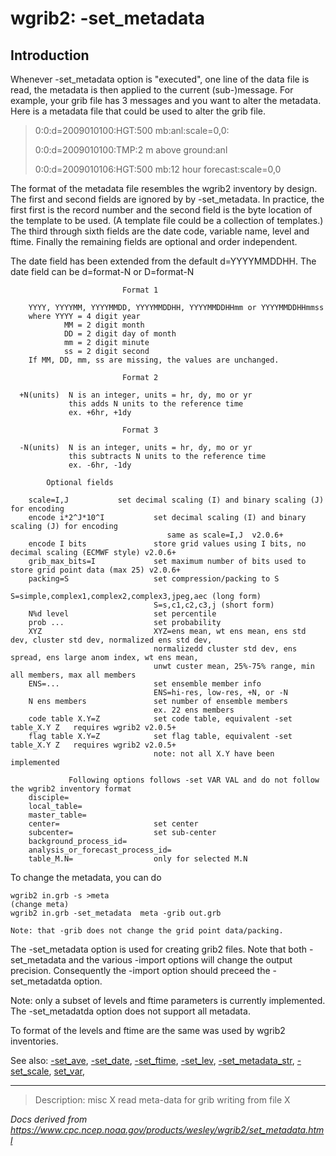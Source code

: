 # wgrib2: -set_metadata

## Introduction

Whenever -set_metadata option is "executed", one
line of the data file is read, the metadata is then applied to the current
(sub-)message. For example, your grib file has 3 messages and you
want to alter the metadata. Here is a metadata file
that could be used to alter the grib file.

> 0:0:d=2009010100:HGT:500 mb:anl:scale=0,0:
>
> 0:0:d=2009010100:TMP:2 m above ground:anl
>
> 0:0:d=2009010106:HGT:500 mb:12 hour forecast:scale=0,0

The format of the metadata file resembles the wgrib2 inventory by design.
The first and second fields are ignored by by -set_metadata.
In practice, the first first is the record number and the second field
is the byte location of the template to be used. (A template file
could be a collection of templates.) The third through sixth fields
are the date code, variable name, level and ftime. Finally the remaining
fields are optional and order independent.

The date field has been extended from the default d=YYYYMMDDHH. The date
field can be d=format-N or D=format-N

```
                         Format 1

    YYYY, YYYYMM, YYYYMMDD, YYYYMMDDHH, YYYYMMDDHHmm or YYYYMMDDHHmmss
    where YYYY = 4 digit year
            MM = 2 digit month
            DD = 2 digit day of month
            mm = 2 digit minute
            ss = 2 digit second
    If MM, DD, mm, ss are missing, the values are unchanged.

                         Format 2

  +N(units)  N is an integer, units = hr, dy, mo or yr
             this adds N units to the reference time
             ex. +6hr, +1dy

                         Format 3

  -N(units)  N is an integer, units = hr, dy, mo or yr
             this subtracts N units to the reference time
             ex. -6hr, -1dy
```

```
		Optional fields

    scale=I,J			set decimal scaling (I) and binary scaling (J) for encoding
    encode i*2^J*10^I           set decimal scaling (I) and binary scaling (J) for encoding
                                   same as scale=I,J  v2.0.6+
    encode I bits               store grid values using I bits, no decimal scaling (ECMWF style) v2.0.6+
    grib_max_bits=I             set maximum number of bits used to store grid point data (max 25) v2.0.6+
    packing=S                   set compression/packing to S
                                S=simple,complex1,complex2,complex3,jpeg,aec (long form)
                                S=s,c1,c2,c3,j (short form)
    N%d level                   set percentile
    prob ...                    set probability
    XYZ                         XYZ=ens mean, wt ens mean, ens std dev, cluster std dev, normalized ens std dev,
                                normalizedd cluster std dev, ens spread, ens large anom index, wt ens mean,
                                unwt custer mean, 25%-75% range, min all members, max all members
    ENS=...                     set ensemble member info
                                ENS=hi-res, low-res, +N, or -N
    N ens members               set number of ensemble members
                                ex. 22 ens members
    code table X.Y=Z            set code table, equivalent -set table_X.Y Z   requires wgrib2 v2.0.5+
    flag table X.Y=Z            set flag table, equivalent -set table_X.Y Z   requires wgrib2 v2.0.5+
                                note: not all X.Y have been implemented

             Following options follows -set VAR VAL and do not follow the wgrib2 inventory format
    disciple=
    local_table=
    master_table=
    center=                     set center
    subcenter=                  set sub-center
    background_process_id=
    analysis_or_forecast_process_id=
    table_M.N=                  only for selected M.N
```

To change the metadata, you can do

```
wgrib2 in.grb -s >meta
(change meta)
wgrib2 in.grb -set_metadata  meta -grib out.grb

Note: that -grib does not change the grid point data/packing.
```

The -set_metadata option is used for creating
grib2 files. Note that both
-set_metadata and the various
-import options will change the output
precision. Consequently the
-import option should preceed the
-set_metadatda option.

Note: only a subset of levels and ftime parameters is currently implemented.
The -set_metadatda option
does not support all metadata.

To format of the levels and ftime are
the same was used by wgrib2 inventories.

See also:
[-set_ave](./set_ave.md),
[-set_date](./set_date.md),
[-set_ftime](./set_ftime.md),
[-set_lev](./set_lev.md),
[-set_metadata_str](./set_metadata_str.md),
[-set_scale](./set_scale.md),
[set_var](./set_var.md),

---

> Description: misc X read meta-data for grib writing from file X

_Docs derived from <https://www.cpc.ncep.noaa.gov/products/wesley/wgrib2/set_metadata.html>_
